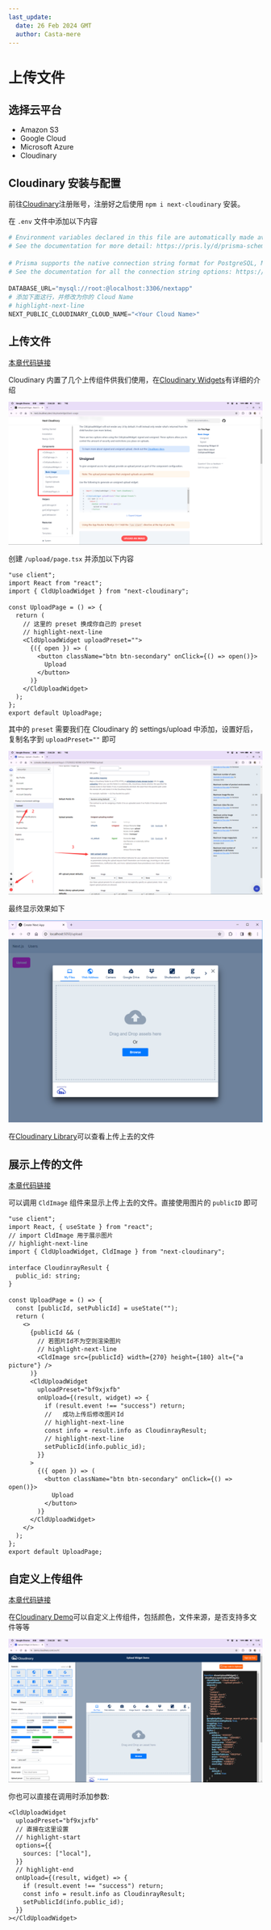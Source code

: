 ```yaml
---
last_update:
  date: 26 Feb 2024 GMT
  author: Casta-mere
---
```


# 上传文件

## 选择云平台

- Amazon S3
- Google Cloud
- Microsoft Azure
- Cloudinary

## Cloudinary 安装与配置

前往[Cloudinary]注册账号，注册好之后使用 `npm i next-cloudinary` 安装。

在 `.env` 文件中添加以下内容

```python title=".env"
# Environment variables declared in this file are automatically made available to Prisma.
# See the documentation for more detail: https://pris.ly/d/prisma-schema#accessing-environment-variables-from-the-schema

# Prisma supports the native connection string format for PostgreSQL, MySQL, SQLite, SQL Server, MongoDB and CockroachDB.
# See the documentation for all the connection string options: https://pris.ly/d/connection-strings

DATABASE_URL="mysql://root:@localhost:3306/nextapp"
# 添加下面这行，并修改为你的 Cloud Name
# highlight-next-line
NEXT_PUBLIC_CLOUDINARY_CLOUD_NAME="<Your Cloud Name>"
```

## 上传文件

[本章代码链接](https://github.com/Casta-mere/Dash-Board/tree/b8ee1d82afe54a244459259f46a4f1e332b5161a)

Cloudinary 内置了几个上传组件供我们使用，在[Cloudinary Widgets]有详细的介绍

![Cloudinary Upload Widgets](image/06-Uploading/uploadWidgetBasic-Usage.png)

创建 `/upload/page.tsx` 并添加以下内容

```tsx title="/upload/page.tsx" showLineNumbers
"use client";
import React from "react";
import { CldUploadWidget } from "next-cloudinary";

const UploadPage = () => {
  return (
    // 这里的 preset 换成你自己的 preset
    // highlight-next-line
    <CldUploadWidget uploadPreset="">
      {({ open }) => (
        <button className="btn btn-secondary" onClick={() => open()}>
          Upload
        </button>
      )}
    </CldUploadWidget>
  );
};
export default UploadPage;
```

其中的 `preset` 需要我们在 Cloudinary 的 settings/upload 中添加，设置好后，复制名字到 `uploadPreset=""` 即可

![Preset](image/06-Uploading/settings.png)

最终显示效果如下

![Upload](image/06-Uploading/uploadPage.png)

在[Cloudinary Library]可以查看上传上去的文件

## 展示上传的文件

[本章代码链接](https://github.com/Casta-mere/Dash-Board/tree/043b5ee6be4ada0fa5d4c82de14cc3c9c1e771d0)

可以调用 `CldImage` 组件来显示上传上去的文件。直接使用图片的 `publicID` 即可

```tsx title="/upload/page.tsx" showLineNumbers
"use client";
import React, { useState } from "react";
// import CldImage 用于展示图片
// highlight-next-line
import { CldUploadWidget, CldImage } from "next-cloudinary";

interface CloudinrayResult {
  public_id: string;
}

const UploadPage = () => {
  const [publicId, setPublicId] = useState("");
  return (
    <>
      {publicId && (
        // 若图片Id不为空则渲染图片
        // highlight-next-line
        <CldImage src={publicId} width={270} height={180} alt={"a picture"} />
      )}
      <CldUploadWidget
        uploadPreset="bf9xjxfb"
        onUpload={(result, widget) => {
          if (result.event !== "success") return;
          //   成功上传后修改图片Id
          // highlight-next-line
          const info = result.info as CloudinrayResult;
          // highlight-next-line
          setPublicId(info.public_id);
        }}
      >
        {({ open }) => (
          <button className="btn btn-secondary" onClick={() => open()}>
            Upload
          </button>
        )}
      </CldUploadWidget>
    </>
  );
};
export default UploadPage;
```

## 自定义上传组件

[本章代码链接](https://github.com/Casta-mere/Dash-Board/tree/2ad7a8a65179cde7d3a21cc9c77c3ecb55925812)

在[Cloudinary Demo]可以自定义上传组件，包括颜色，文件来源，是否支持多文件等等

![DIY component](image/06-Uploading/Diy.png)

你也可以直接在调用时添加参数:

```tsx title="CldUploadWidget" showLineNumbers
<CldUploadWidget
  uploadPreset="bf9xjxfb"
  // 直接在这里设置
  // highlight-start
  options={{
    sources: ["local"],
  }}
  // highlight-end
  onUpload={(result, widget) => {
    if (result.event !== "success") return;
    const info = result.info as CloudinrayResult;
    setPublicId(info.public_id);
  }}
></CldUploadWidget>
```

[Cloudinary]: https://console.cloudinary.com/
[Cloudinary Widgets]: https://next.cloudinary.devclduploadwidgetbasic-usage
[Cloudinary Library]: https://console.cloudinary.com/console/media_library/
[Cloudinary Demo]: https://demo.cloudinary.com/uw/#/
